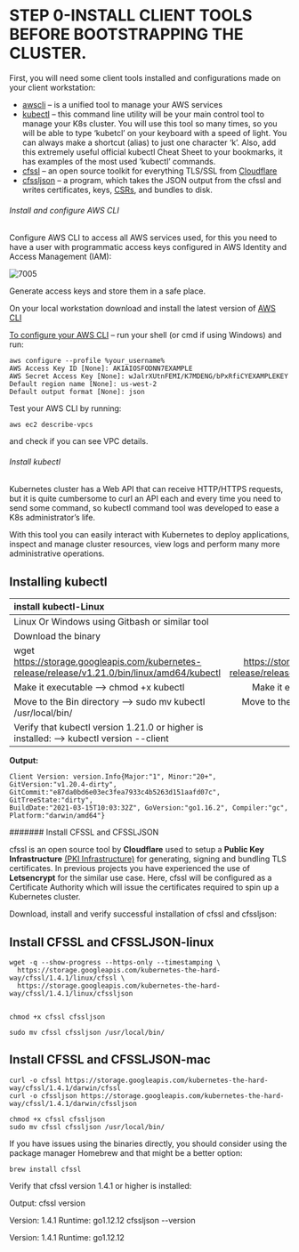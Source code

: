# STEP 0-INSTALL CLIENT TOOLS BEFORE BOOTSTRAPPING THE CLUSTER.

First, you will need some client tools installed and configurations made on your client workstation:


- [awscli](https://aws.amazon.com/cli/) – is a unified tool to manage your AWS services
- [kubectl](https://kubernetes.io/docs/reference/kubectl/) – this command line utility will be your main control tool to manage your 
K8s cluster. You will use this tool so many times, so you will be able to type ‘kubetcl’ on your keyboard with a speed of light. 
You can always make a shortcut (alias) to just one character ‘k’. Also, add this extremely useful official kubectl Cheat Sheet to 
your bookmarks, it has examples of the most used ‘kubectl’ commands.
- [cfssl](https://blog.cloudflare.com/introducing-cfssl/) – an open source toolkit for everything TLS/SSL from [Cloudflare](https://www.cloudflare.com/)
- [cfssljson](https://github.com/cloudflare/cfssl) – a program, which takes the JSON output from the cfssl and writes certificates, 
keys, [CSRs](https://en.wikipedia.org/wiki/Certificate_signing_request), and bundles to disk.


###### Install and configure AWS CLI

Configure AWS CLI to access all AWS services used, for this you need to have a user with programmatic access keys configured in
AWS Identity and Access Management (IAM):

![7005](https://user-images.githubusercontent.com/85270361/210191009-63846055-15cb-4626-a714-727fd4999e68.PNG)


Generate access keys and store them in a safe place.

On your local workstation download and install the latest version of [AWS CLI](https://aws.amazon.com/cli/)

[To configure your AWS CLI](https://docs.aws.amazon.com/cli/latest/userguide/cli-configure-quickstart.html) – run your shell 
(or cmd if using Windows) and run:


```
aws configure --profile %your_username%
AWS Access Key ID [None]: AKIAIOSFODNN7EXAMPLE
AWS Secret Access Key [None]: wJalrXUtnFEMI/K7MDENG/bPxRfiCYEXAMPLEKEY
Default region name [None]: us-west-2
Default output format [None]: json
```


Test your AWS CLI by running:

```
aws ec2 describe-vpcs
```

and check if you can see VPC details.

###### Install kubectl

Kubernetes cluster has a Web API that can receive HTTP/HTTPS requests, but it is quite cumbersome to curl an API each and every time
you need to send some command, so kubectl command tool was developed to ease a K8s administrator’s life.

With this tool you can easily interact with Kubernetes to deploy applications, inspect and manage cluster resources, view logs and
perform many more administrative operations.


## Installing kubectl

| install kubectl-Linux | Install kubectl-mac |
| :--- | :---: |
| Linux Or Windows using Gitbash or similar tool | Mac OS X |
| Download the binary | Download the binary | 
| wget https://storage.googleapis.com/kubernetes-release/release/v1.21.0/bin/linux/amd64/kubectl | curl -o kubectl https://storage.googleapis.com/kubernetes-release/release/v1.21.0/bin/darwin/amd64/kubectl |
| Make it executable --> chmod +x kubectl | Make it executable --> chmod +x kubectl |
| Move to the Bin directory --> sudo mv kubectl /usr/local/bin/ | Move to the Bin directory --> sudo mv kubectl /usr/local/bin/ |
| Verify that kubectl version 1.21.0 or higher is installed: --> kubectl version --client | | 


**Output:**

```
Client Version: version.Info{Major:"1", Minor:"20+", GitVersion:"v1.20.4-dirty", GitCommit:"e87da0bd6e03ec3fea7933c4b5263d151aafd07c", GitTreeState:"dirty", 
BuildDate:"2021-03-15T10:03:32Z", GoVersion:"go1.16.2", Compiler:"gc", Platform:"darwin/amd64"}
```


####### Install CFSSL and CFSSLJSON

cfssl is an open source tool by **Cloudflare** used to setup a **Public Key Infrastructure** [(PKI Infrastructure)](https://en.wikipedia.org/wiki/Public_key_infrastructure)
for generating, signing and bundling TLS certificates.
In previous projects you have experienced the use of **Letsencrypt** for the similar use case. Here, cfssl will be configured as 
a Certificate Authority which will issue the certificates required to spin up a Kubernetes cluster.

Download, install and verify successful installation of cfssl and cfssljson:


## Install CFSSL and CFSSLJSON-linux

```
wget -q --show-progress --https-only --timestamping \
  https://storage.googleapis.com/kubernetes-the-hard-way/cfssl/1.4.1/linux/cfssl \
  https://storage.googleapis.com/kubernetes-the-hard-way/cfssl/1.4.1/linux/cfssljson
  
```

```
chmod +x cfssl cfssljson
```

```
sudo mv cfssl cfssljson /usr/local/bin/
```



## Install CFSSL and CFSSLJSON-mac

```
curl -o cfssl https://storage.googleapis.com/kubernetes-the-hard-way/cfssl/1.4.1/darwin/cfssl
curl -o cfssljson https://storage.googleapis.com/kubernetes-the-hard-way/cfssl/1.4.1/darwin/cfssljson
```

```
chmod +x cfssl cfssljson
sudo mv cfssl cfssljson /usr/local/bin/
```

If you have issues using the binaries directly, you should consider using the package manager Homebrew and that might be a better
option:


```
brew install cfssl
```

Verify that cfssl version 1.4.1 or higher is installed:

Output:
cfssl version

Version: 1.4.1
Runtime: go1.12.12
cfssljson --version

Version: 1.4.1
Runtime: go1.12.12